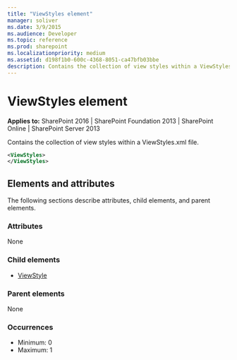 ```yaml
---
title: "ViewStyles element"
manager: soliver
ms.date: 3/9/2015
ms.audience: Developer
ms.topic: reference
ms.prod: sharepoint
ms.localizationpriority: medium
ms.assetid: d198f1b0-600c-4368-8051-ca47bfb03bbe
description: Contains the collection of view styles within a ViewStyles.xml file. 
---
```


# ViewStyles element

**Applies to:** SharePoint 2016 | SharePoint Foundation 2013 | SharePoint Online | SharePoint Server 2013
  
Contains the collection of view styles within a ViewStyles.xml file. 
  
```XML
<ViewStyles>
</ViewStyles>
```

## Elements and attributes

The following sections describe attributes, child elements, and parent elements.

### Attributes

None
   
### Child elements

- [ViewStyle](viewstyle-element-list.md)
   
### Parent elements

None
   
### Occurrences

- Minimum: 0
- Maximum: 1  

<br/> 
   

